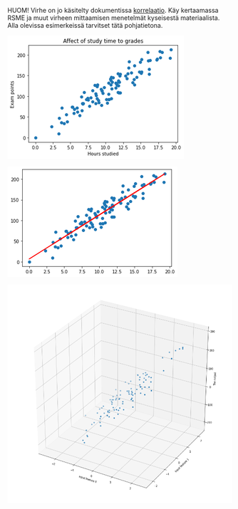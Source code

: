 HUOM! Virhe on jo käsitelty dokumentissa [korrelaatio](../../data/korrelaatio.md). Käy kertaamassa RSME ja muut virheen mittaamisen menetelmät kyseisestä materiaalista. Alla olevissa esimerkeissä tarvitset tätä pohjatietona.

![Hours Studies vs Exam Points diagram](../../images/linreg_plot_study_time.png)

![Hours Studies vs Exam Points with regression line](../../images/linreg_plot_study_time_predict.png)

![3D scatter plot](../../images/linreg_plot_3d.png)